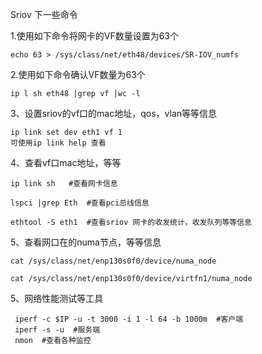 Sriov 下一些命令


1.使用如下命令将网卡的VF数量设置为63个
 ```shell
 echo 63 > /sys/class/net/eth48/devices/SR-IOV_numfs
 ```
2.使用如下命令确认VF数量为63个

 ```shell
ip l sh eth48 |grep vf |wc -l
 ```



3、设置sriov的vf口的mac地址，qos，vlan等等信息

```shell
ip link set dev eth1 vf 1 
可使用ip link help 查看
```



4、查看vf口mac地址，等等

```shell
ip link sh   #查看网卡信息

lspci |grep Eth  #查看pci总线信息

ethtool -S eth1  #查看sriov 网卡的收发统计，收发队列等等信息
```

5、查看网口在的numa节点，等等信息

```shell
cat /sys/class/net/enp130s0f0/device/numa_node

cat /sys/class/net/enp130s0f0/device/virtfn1/numa_node
```



5、网络性能测试等工具

```shell
 iperf -c $IP -u -t 3000 -i 1 -l 64 -b 1000m  #客户端
 iperf -s -u  #服务端
 nmon  #查看各种监控
```











